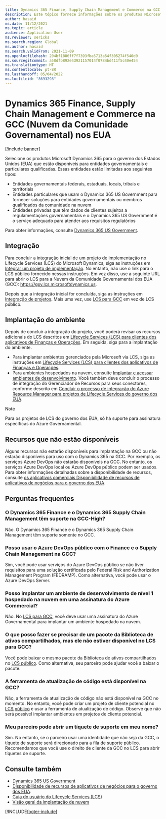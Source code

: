 ```yaml
---
title: Dynamics 365 Finance, Supply Chain Management e Commerce na GCC (Nuvem da Comunidade Governamental) nos EUA
description: Este tópico fornece informações sobre os produtos Microsoft Dynamics 365 US Government que estão disponíveis para entidades governamentais e particulares qualificadas.
author: hasaid
ms.date: 11/12/2021
ms.topic: article
audience: Application User
ms.reviewer: sericks
ms.search.region: Global
ms.author: hasaid
ms.search.validFrom: 2021-11-09
ms.openlocfilehash: 204bf1886ff7f7393fba5713a54f305274f540d0
ms.sourcegitcommit: a58dfb892e43921157014f0784bd411f5c40e454
ms.translationtype: HT
ms.contentlocale: pt-BR
ms.lasthandoff: 05/04/2022
ms.locfileid: "8693298"
---
```

# <a name="dynamics-365-finance-supply-chain-management-and-commerce-in-us-government-community-cloud-gcc"></a>Dynamics 365 Finance, Supply Chain Management e Commerce na GCC (Nuvem da Comunidade Governamental) nos EUA

[!include [banner](../includes/banner.md)]



Selecione os produtos Microsoft Dynamics 365 para o governo dos Estados Unidos (EUA) que estão disponíveis para entidades governamentais e particulares qualificadas. Essas entidades estão limitadas aos seguintes tipos:

- Entidades governamentais federais, estaduais, locais, tribais e territoriais
- Entidades particulares que usam o Dynamics 365 US Government para fornecer soluções para entidades governamentais ou membros qualificados da comunidade na nuvem
- Entidades privadas que têm dados de clientes sujeitos a regulamentações governamentais e o Dynamics 365 US Government é o serviço adequado para atender aos requisitos regulatórios

Para obter informações, consulte [Dynamics 365 US Government](/power-platform/admin/microsoft-dynamics-365-government).

## <a name="onboarding"></a>Integração

Para concluir a integração inicial de um projeto de implementação no Lifecycle Services (LCS) do Microsoft Dynamics, siga as instruções em [Integrar um projeto de implementação](../../../fin-ops-core/fin-ops/imp-lifecycle/onboard.md). No entanto, não use o link para o LCS público fornecido nessas instruções. Em vez disso, use a seguinte URL para abrir o LCS para a Nuvem da Comunidade Governamental dos EUA (GCC): <https://gov.lcs.microsoftdynamics.us>.

Depois que a integração inicial for concluída, siga as instruções em [Integração de projetos](../lifecycle-services/project-onboarding.md). Mais uma vez, use [LCS para GCC](https://gov.lcs.microsoftdynamics.us) em vez de LCS público.

## <a name="environment-deployment"></a>Implantação do ambiente

Depois de concluir a integração do projeto, você poderá revisar os recursos adicionais do LCS descritos em [Lifecycle Services (LCS) para clientes dos aplicativos de Finanças e Operações](../../../fin-ops-core/dev-itpro/lifecycle-services/lcs-works-lcs.md). Em seguida, siga para a implantação do ambiente.

- Para implantar ambientes gerenciados pela Microsoft via LCS, siga as instruções em [Lifecycle Services (LCS) para clientes dos aplicativos de Finanças e Operações](../../../fin-ops-core/dev-itpro/lifecycle-services/lcs-works-lcs.md#new-deployment-experience).
- Para ambientes hospedados na nuvem, consulte [Implantar e acessar ambientes de desenvolvimento](../../../fin-ops-core/dev-itpro/dev-tools/access-instances.md). Você também deve concluir o processo de integração do Gerenciador de Recursos para seus conectores, conforme descrito em [Concluir o processo de integração do Azure Resource Manager para projetos de Lifecycle Services do governo dos EUA](arm-onbarding-us-goverment.md).

> [!NOTE]
> Para os projetos de LCS do governo dos EUA, só há suporte para assinatura específicas do Azure Governamental.

## <a name="features-that-arent-available"></a>Recursos que não estão disponíveis

Alguns recursos não estarão disponíveis para implantação na GCC ou não estarão disponíveis para uso com o Dynamics 365 na GCC. Por exemplo, os serviços Azure DevOps não estarão disponíveis na GCC. No entanto, os serviços Azure DevOps local ou Azure DevOps público podem ser usados. Para obter informações detalhadas sobre a disponibilidade de recursos, consulte [os aplicativos comerciais Disponibilidade de recursos de aplicativos de negócios para o governo dos EUA](https://aka.ms/BAPFunctionalParity).

## <a name="frequently-asked-questions"></a>Perguntas frequentes

### <a name="are-dynamics-365-finance-and-dynamics-365-supply-chain-management-supported-in-gcc-high"></a>O Dynamics 365 Finance e o Dynamics 365 Supply Chain Management têm suporte na GCC-High?

Não. O Dynamics 365 Finance e o Dynamics 365 Supply Chain Management têm suporte somente no GCC.

### <a name="can-i-use-public-azure-devops-with-finance-and-supply-chain-management-in-gcc"></a>Posso usar o Azure DevOps público com o Finance e o Supply Chain Management na GCC?

Sim, você pode usar serviços do Azure DevOps público se não tiver requisitos para uma solução certificada pelo Federal Risk and Authorization Management Program (FEDRAMP). Como alternativa, você pode usar o Azure DevOps Server.

### <a name="can-i-deploy-a-cloud-hosted-environment-tier-1-development-environment-on-an-azure-commercial-subscription"></a>Posso implantar um ambiente de desenvolvimento de nível 1 hospedado na nuvem em uma assinatura do Azure Commercial?

Não. No [LCS para GCC](https://gov.lcs.microsoftdynamics.us), você deve usar uma assinatura do Azure Governamental para implantar um ambiente hospedado na nuvem.

### <a name="what-can-i-do-if-i-need-a-package-from-the-shared-asset-library-but-it-isnt-available-in-lcs-for-gcc"></a>O que posso fazer se precisar de um pacote da Biblioteca de ativos compartilhados, mas ele não estiver disponível no LCS para GCC?

Você pode baixar o mesmo pacote da Biblioteca de ativos compartilhados no [LCS público](https://lcs.dynamics.com). Como alternativa, seu parceiro pode ajudar você a baixar o pacote.

### <a name="is-the-code-upgrade-tool-available-in-gcc"></a>A ferramenta de atualização de código está disponível na GCC?

Não, a ferramenta de atualização de código não está disponível na GCC no momento. No entanto, você pode criar um projeto de cliente potencial no [LCS público](https://lcs.dynamics.com) e usar a ferramenta de atualização de código. Observe que não será possível implantar ambientes em projetos de cliente potencial.

### <a name="can-my-partner-open-a-support-ticket-on-my-behalf"></a>Meu parceiro pode abrir um tíquete de suporte em meu nome?

Sim. No entanto, se o parceiro usar uma identidade que não seja da GCC, o tíquete de suporte será direcionado para a fila de suporte público. Recomendamos que você use o direito de cliente da GCC no LCS para abrir tíquetes de suporte.

## <a name="see-also"></a>Consulte também

- [Dynamics 365 US Government](/power-platform/admin/microsoft-dynamics-365-government)
- [Disponibilidade de recursos de aplicativos de negócios para o governo dos EUA](https://aka.ms/BAPFunctionalParity).
- [Guia do usuário do Lifecycle Services (LCS)](../../../fin-ops-core/dev-itpro/lifecycle-services/lcs-user-guide.md)
- [Visão geral da implantação de nuvem](../../../fin-ops-core/dev-itpro/deployment/cloud-deployment-overview.md)

[!INCLUDE[footer-include](../../../includes/footer-banner.md)]
